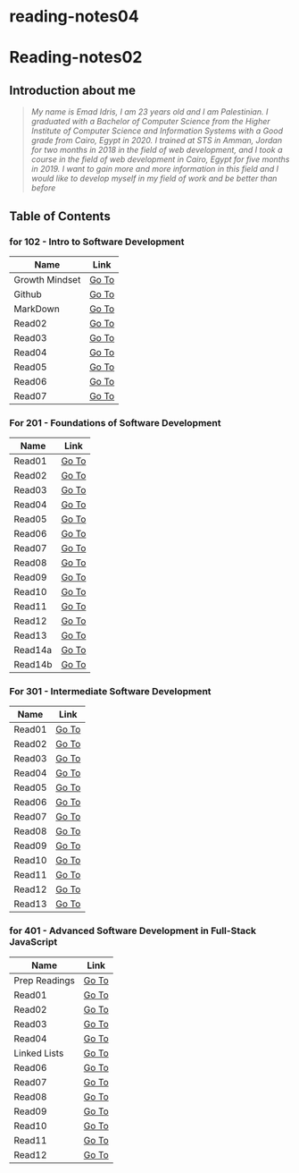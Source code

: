 # reading-notes04

# Reading-notes02

## Introduction about me
> *My name is Emad Idris, I am 23 years old and I am Palestinian. I graduated with a Bachelor of Computer Science from the Higher Institute of Computer Science and Information Systems with a Good grade from Cairo, Egypt in 2020. I trained at STS in Amman, Jordan for two months in 2018 in the field of web development, and I took a course in the field of web development in Cairo, Egypt for five months in 2019. I want to gain more and more information in this field and I would like to develop myself in my field of work and be better than before*


## Table of Contents


### for 102 - Intro to Software Development

Name | Link 
-----| -----
Growth Mindset | [Go To](https://emadidris.github.io/reading-notes04/102/GrowthMindset)
Github         | [Go To](https://emadidris.github.io/reading-notes04/102/Github)
MarkDown       | [Go To](https://emadidris.github.io/reading-notes04/102/MarkDown)
Read02         | [Go To](https://emadidris.github.io/reading-notes04/102/Read02)
Read03         | [Go To](https://emadidris.github.io/reading-notes04/102/Read03)
Read04         | [Go To](https://emadidris.github.io/reading-notes04/102/Read04)
Read05         | [Go To](https://emadidris.github.io/reading-notes04/102/Read05)
Read06         | [Go To](https://emadidris.github.io/reading-notes04/102/Read06)
Read07         | [Go To](https://emadidris.github.io/reading-notes04/102/Read07)

### For 201 - Foundations of Software Development

Name | Link 
-----| -----
Read01         | [Go To](https://emadidris.github.io/reading-notes04/201/class-01)
Read02         | [Go To](https://emadidris.github.io/reading-notes04/201/class-02)
Read03         | [Go To](https://emadidris.github.io/reading-notes04/201/class-03)
Read04         | [Go To](https://emadidris.github.io/reading-notes04/201/class-04)
Read05         | [Go To](https://emadidris.github.io/reading-notes04/201/class-05)
Read06         | [Go To](https://emadidris.github.io/reading-notes04/201/class-06)
Read07         | [Go To](https://emadidris.github.io/reading-notes04/201/class-07)                        
Read08         | [Go To](https://emadidris.github.io/reading-notes04/201/class-08)
Read09         | [Go To](https://emadidris.github.io/reading-notes04/201/class-09)
Read10         | [Go To](https://emadidris.github.io/reading-notes04/201/class-10)
Read11         | [Go To](https://emadidris.github.io/reading-notes04/201/class-11)
Read12         | [Go To](https://emadidris.github.io/reading-notes04/201/class-12)
Read13         | [Go To](https://emadidris.github.io/reading-notes04/201/class-13)
Read14a        | [Go To](https://emadidris.github.io/reading-notes04/201/class-14a)
Read14b        | [Go To](https://emadidris.github.io/reading-notes04/201/class-14b)

### For 301 - Intermediate Software Development

Name | Link 
-----| -----
Read01         | [Go To](https://emadidris.github.io/reading-notes04/301/class-01)
Read02         | [Go To](https://emadidris.github.io/reading-notes04/301/class-02)
Read03         | [Go To](https://emadidris.github.io/reading-notes04/301/class-03)
Read04         | [Go To](https://emadidris.github.io/reading-notes04/301/class-04)
Read05         | [Go To](https://emadidris.github.io/reading-notes04/301/class-05)
Read06         | [Go To](https://emadidris.github.io/reading-notes04/301/class-06)
Read07         | [Go To](https://emadidris.github.io/reading-notes04/301/class-07)
Read08         | [Go To](https://emadidris.github.io/reading-notes04/301/class-08)
Read09         | [Go To](https://emadidris.github.io/reading-notes04/301/class-09)
Read10         | [Go To](https://emadidris.github.io/reading-notes04/301/class-10)
Read11         | [Go To](https://emadidris.github.io/reading-notes04/301/class-11)
Read12         | [Go To](https://emadidris.github.io/reading-notes04/301/class-12)
Read13         | [Go To](https://emadidris.github.io/reading-notes04/301/class-13)

### for 401 - Advanced Software Development in Full-Stack JavaScript

Name | Link 
-----| -----
Prep Readings | [Go To](https://emadidris.github.io/reading-notes04/401/prep-01)
Read01        | [Go To](https://emadidris.github.io/reading-notes04/401/read01)
Read02        | [Go To](https://emadidris.github.io/reading-notes04/401/read02)
Read03        | [Go To](https://emadidris.github.io/reading-notes04/401/read03)
Read04        | [Go To](https://emadidris.github.io/reading-notes04/401/read04)
Linked Lists  | [Go To](https://emadidris.github.io/reading-notes04/401/read05)
Read06        | [Go To](https://emadidris.github.io/reading-notes04/401/read06)
Read07        | [Go To](https://emadidris.github.io/reading-notes04/401/read07)
Read08        | [Go To](https://emadidris.github.io/reading-notes04/401/read08)
Read09        | [Go To](https://emadidris.github.io/reading-notes04/401/read09)
Read10        | [Go To](https://emadidris.github.io/reading-notes04/401/read10)
Read11        | [Go To](https://emadidris.github.io/reading-notes04/401/read11)
Read12        | [Go To](https://emadidris.github.io/reading-notes04/401/read12)









